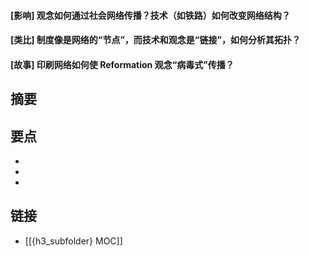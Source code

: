#### [影响] 观念如何通过社会网络传播？技术（如铁路）如何改变网络结构？


#### [类比] 制度像是网络的“节点”，而技术和观念是“链接”，如何分析其拓扑？


#### [故事] 印刷网络如何使 Reformation 观念“病毒式”传播？


## 摘要


## 要点

- 
- 
- 

## 链接

- [[{h3_subfolder} MOC]]
